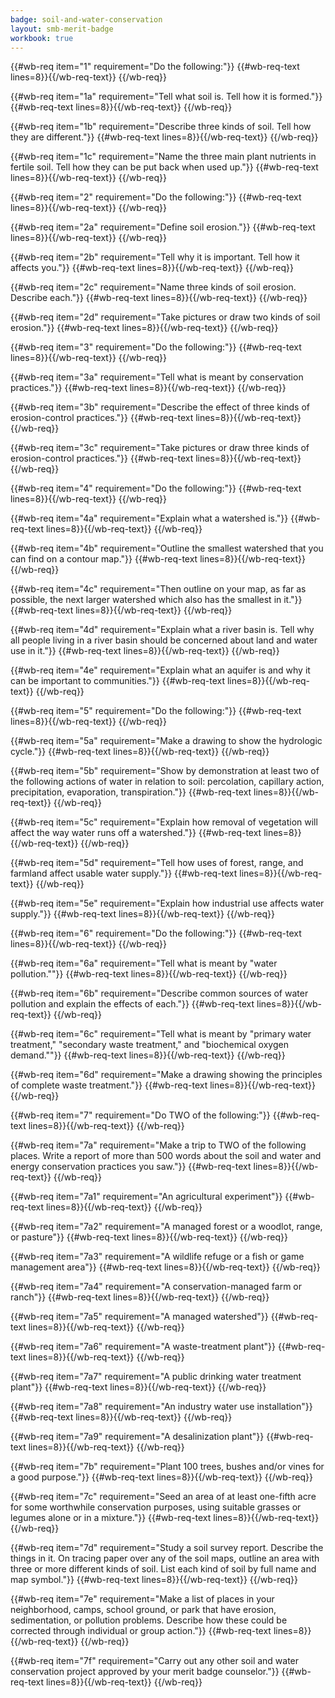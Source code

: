 ```yaml
---
badge: soil-and-water-conservation
layout: smb-merit-badge
workbook: true
---
```



{{#wb-req item="1" requirement="Do the following:"}}
{{#wb-req-text lines=8}}{{/wb-req-text}}
{{/wb-req}}

{{#wb-req item="1a" requirement="Tell what soil is. Tell how it is formed."}}
{{#wb-req-text lines=8}}{{/wb-req-text}}
{{/wb-req}}

{{#wb-req item="1b" requirement="Describe three kinds of soil. Tell how they are different."}}
{{#wb-req-text lines=8}}{{/wb-req-text}}
{{/wb-req}}

{{#wb-req item="1c" requirement="Name the three main plant nutrients in fertile soil. Tell how they can be put back when used up."}}
{{#wb-req-text lines=8}}{{/wb-req-text}}
{{/wb-req}}

{{#wb-req item="2" requirement="Do the following:"}}
{{#wb-req-text lines=8}}{{/wb-req-text}}
{{/wb-req}}

{{#wb-req item="2a" requirement="Define soil erosion."}}
{{#wb-req-text lines=8}}{{/wb-req-text}}
{{/wb-req}}

{{#wb-req item="2b" requirement="Tell why it is important. Tell how it affects you."}}
{{#wb-req-text lines=8}}{{/wb-req-text}}
{{/wb-req}}

{{#wb-req item="2c" requirement="Name three kinds of soil erosion. Describe each."}}
{{#wb-req-text lines=8}}{{/wb-req-text}}
{{/wb-req}}

{{#wb-req item="2d" requirement="Take pictures or draw two kinds of soil erosion."}}
{{#wb-req-text lines=8}}{{/wb-req-text}}
{{/wb-req}}

{{#wb-req item="3" requirement="Do the following:"}}
{{#wb-req-text lines=8}}{{/wb-req-text}}
{{/wb-req}}

{{#wb-req item="3a" requirement="Tell what is meant by conservation practices."}}
{{#wb-req-text lines=8}}{{/wb-req-text}}
{{/wb-req}}

{{#wb-req item="3b" requirement="Describe the effect of three kinds of erosion-control practices."}}
{{#wb-req-text lines=8}}{{/wb-req-text}}
{{/wb-req}}

{{#wb-req item="3c" requirement="Take pictures or draw three kinds of erosion-control practices."}}
{{#wb-req-text lines=8}}{{/wb-req-text}}
{{/wb-req}}

{{#wb-req item="4" requirement="Do the following:"}}
{{#wb-req-text lines=8}}{{/wb-req-text}}
{{/wb-req}}

{{#wb-req item="4a" requirement="Explain what a watershed is."}}
{{#wb-req-text lines=8}}{{/wb-req-text}}
{{/wb-req}}

{{#wb-req item="4b" requirement="Outline the smallest watershed that you can find on a contour map."}}
{{#wb-req-text lines=8}}{{/wb-req-text}}
{{/wb-req}}

{{#wb-req item="4c" requirement="Then outline on your map, as far as possible, the next larger watershed which also has the smallest in it."}}
{{#wb-req-text lines=8}}{{/wb-req-text}}
{{/wb-req}}

{{#wb-req item="4d" requirement="Explain what a river basin is. Tell why all people living in a river basin should be concerned about land and water use in it."}}
{{#wb-req-text lines=8}}{{/wb-req-text}}
{{/wb-req}}

{{#wb-req item="4e" requirement="Explain what an aquifer is and why it can be important to communities."}}
{{#wb-req-text lines=8}}{{/wb-req-text}}
{{/wb-req}}

{{#wb-req item="5" requirement="Do the following:"}}
{{#wb-req-text lines=8}}{{/wb-req-text}}
{{/wb-req}}

{{#wb-req item="5a" requirement="Make a drawing to show the hydrologic cycle."}}
{{#wb-req-text lines=8}}{{/wb-req-text}}
{{/wb-req}}

{{#wb-req item="5b" requirement="Show by demonstration at least two of the following actions of water in relation to soil: percolation, capillary action, precipitation, evaporation, transpiration."}}
{{#wb-req-text lines=8}}{{/wb-req-text}}
{{/wb-req}}

{{#wb-req item="5c" requirement="Explain how removal of vegetation will affect the way water runs off a watershed."}}
{{#wb-req-text lines=8}}{{/wb-req-text}}
{{/wb-req}}

{{#wb-req item="5d" requirement="Tell how uses of forest, range, and farmland affect usable water supply."}}
{{#wb-req-text lines=8}}{{/wb-req-text}}
{{/wb-req}}

{{#wb-req item="5e" requirement="Explain how industrial use affects water supply."}}
{{#wb-req-text lines=8}}{{/wb-req-text}}
{{/wb-req}}

{{#wb-req item="6" requirement="Do the following:"}}
{{#wb-req-text lines=8}}{{/wb-req-text}}
{{/wb-req}}

{{#wb-req item="6a" requirement="Tell what is meant by \"water pollution.\""}}
{{#wb-req-text lines=8}}{{/wb-req-text}}
{{/wb-req}}

{{#wb-req item="6b" requirement="Describe common sources of water pollution and explain the effects of each."}}
{{#wb-req-text lines=8}}{{/wb-req-text}}
{{/wb-req}}

{{#wb-req item="6c" requirement="Tell what is meant by \"primary water treatment,\" \"secondary waste treatment,\" and \"biochemical oxygen demand.\""}}
{{#wb-req-text lines=8}}{{/wb-req-text}}
{{/wb-req}}

{{#wb-req item="6d" requirement="Make a drawing showing the principles of complete waste treatment."}}
{{#wb-req-text lines=8}}{{/wb-req-text}}
{{/wb-req}}

{{#wb-req item="7" requirement="Do TWO of the following:"}}
{{#wb-req-text lines=8}}{{/wb-req-text}}
{{/wb-req}}

{{#wb-req item="7a" requirement="Make a trip to TWO of the following places. Write a report of more than 500 words about the soil and water and energy conservation practices you saw."}}
{{#wb-req-text lines=8}}{{/wb-req-text}}
{{/wb-req}}

{{#wb-req item="7a1" requirement="An agricultural experiment"}}
{{#wb-req-text lines=8}}{{/wb-req-text}}
{{/wb-req}}

{{#wb-req item="7a2" requirement="A managed forest or a woodlot, range, or pasture"}}
{{#wb-req-text lines=8}}{{/wb-req-text}}
{{/wb-req}}

{{#wb-req item="7a3" requirement="A wildlife refuge or a fish or game management area"}}
{{#wb-req-text lines=8}}{{/wb-req-text}}
{{/wb-req}}

{{#wb-req item="7a4" requirement="A conservation-managed farm or ranch"}}
{{#wb-req-text lines=8}}{{/wb-req-text}}
{{/wb-req}}

{{#wb-req item="7a5" requirement="A managed watershed"}}
{{#wb-req-text lines=8}}{{/wb-req-text}}
{{/wb-req}}

{{#wb-req item="7a6" requirement="A waste-treatment plant"}}
{{#wb-req-text lines=8}}{{/wb-req-text}}
{{/wb-req}}

{{#wb-req item="7a7" requirement="A public drinking water treatment plant"}}
{{#wb-req-text lines=8}}{{/wb-req-text}}
{{/wb-req}}

{{#wb-req item="7a8" requirement="An industry water use installation"}}
{{#wb-req-text lines=8}}{{/wb-req-text}}
{{/wb-req}}

{{#wb-req item="7a9" requirement="A desalinization plant"}}
{{#wb-req-text lines=8}}{{/wb-req-text}}
{{/wb-req}}

{{#wb-req item="7b" requirement="Plant 100 trees, bushes and/or vines for a good purpose."}}
{{#wb-req-text lines=8}}{{/wb-req-text}}
{{/wb-req}}

{{#wb-req item="7c" requirement="Seed an area of at least one-fifth acre for some worthwhile conservation purposes, using suitable grasses or legumes alone or in a mixture."}}
{{#wb-req-text lines=8}}{{/wb-req-text}}
{{/wb-req}}

{{#wb-req item="7d" requirement="Study a soil survey report. Describe the things in it. On tracing paper over any of the soil maps, outline an area with three or more different kinds of soil. List each kind of soil by full name and map symbol."}}
{{#wb-req-text lines=8}}{{/wb-req-text}}
{{/wb-req}}

{{#wb-req item="7e" requirement="Make a list of places in your neighborhood, camps, school ground, or park that have erosion, sedimentation, or pollution problems. Describe how these could be corrected through individual or group action."}}
{{#wb-req-text lines=8}}{{/wb-req-text}}
{{/wb-req}}

{{#wb-req item="7f" requirement="Carry out any other soil and water conservation project approved by your merit badge counselor."}}
{{#wb-req-text lines=8}}{{/wb-req-text}}
{{/wb-req}}
